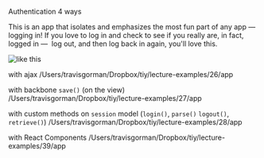 Authentication 4 ways

This is an app that isolates and emphasizes the most fun part of any app — logging in!
If you love to log in and check to see if you really are, in fact, logged in — 
log out, and then log back in again, you'll love this.

![like this](https://s19.postimg.org/q4qo5vkib/logging_in_4_ways.png)


with ajax
/Users/travisgorman/Dropbox/tiy/lecture-examples/26/app

with backbone `save()` (on the view)
/Users/travisgorman/Dropbox/tiy/lecture-examples/27/app

with custom methods on `session` model (`login()`, `parse()` `logout()`, `retrieve()`)
/Users/travisgorman/Dropbox/tiy/lecture-examples/28/app

with React Components
/Users/travisgorman/Dropbox/tiy/lecture-examples/39/app